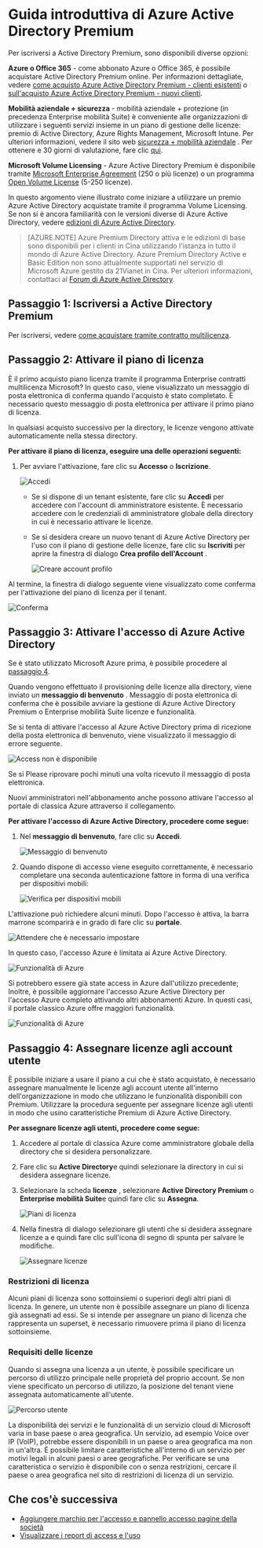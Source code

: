 <properties
    pageTitle="Guida introduttiva di Azure Active Directory Premium"
    description="Un argomento che spiega come iscriversi a Azure Active Directory Premium edition tramite il sito web contratti multilicenza."
    services="active-directory"
    documentationCenter=""
    authors="markusvi"
    manager="femila" 
    editor=""/>

<tags
    ms.service="active-directory"
    ms.workload="infrastructure-services"
    ms.tgt_pltfrm="na"
    ms.devlang="na"
    ms.topic="get-started-article"
    ms.date="08/16/2016"
    ms.author="markvi"/>

# <a name="getting-started-with-azure-active-directory-premium"></a>Guida introduttiva di Azure Active Directory Premium


Per iscriversi a Active Directory Premium, sono disponibili diverse opzioni: 

**Azure o Office 365** - come abbonato Azure o Office 365, è possibile acquistare Active Directory Premium online. Per informazioni dettagliate, vedere [come acquisto Azure Active Directory Premium - clienti esistenti](https://channel9.msdn.com/Series/Azure-Active-Directory-Videos-Demos/How-to-Purchase-Azure-Active-Directory-Premium-Existing-Customer) o [sull'acquisto Azure Active Directory Premium - nuovi clienti](https://channel9.msdn.com/Series/Azure-Active-Directory-Videos-Demos/How-to-Purchase-Azure-Active-Directory-Premium-New-Customers).  

**Mobilità aziendale + sicurezza** - mobilità aziendale + protezione (in precedenza Enterprise mobilità Suite) è conveniente alle organizzazioni di utilizzare i seguenti servizi insieme in un piano di gestione delle licenze: premio di Active Directory, Azure Rights Management, Microsoft Intune. Per ulteriori informazioni, vedere il sito web [sicurezza + mobilità aziendale](https://www.microsoft.com/en-us/server-cloud/enterprise-mobility/overview.aspx) . Per ottenere e 30 giorni di valutazione, fare clic [qui](https://portal.office.com/Signup/Signup.aspx?OfferId=2E63A04D-BE0B-4A0F-A8CF-407C1C299221&dl=EMS&ali=1#0).


**Microsoft Volume Licensing** - Azure Active Directory Premium è disponibile tramite [Microsoft Enterprise Agreement](https://www.microsoft.com/en-us/licensing/licensing-programs/enterprise.aspx) (250 o più licenze) o un programma [Open Volume License](https://www.microsoft.com/en-us/licensing/licensing-programs/open-license.aspx) (5-250 licenze).


In questo argomento viene illustrato come iniziare a utilizzare un premio Azure Active Directory acquistate tramite il programma Volume Licensing. Se non si è ancora familiarità con le versioni diverse di Azure Active Directory, vedere [edizioni di Azure Active Directory](active-directory-editions.md).  

> [AZURE.NOTE]
Azure Premium Directory attiva e le edizioni di base sono disponibili per i clienti in Cina utilizzando l'istanza in tutto il mondo di Azure Active Directory. Azure Premium Directory Active e Basic Edition non sono attualmente supportati nel servizio di Microsoft Azure gestito da 21Vianet in Cina. Per ulteriori informazioni, contattaci al [Forum di Azure Active Directory](https://feedback.azure.com/forums/169401-azure-active-directory/).




## <a name="step-1-sign-up-for-active-directory-premium"></a>Passaggio 1: Iscriversi a Active Directory Premium

Per iscriversi, vedere [come acquistare tramite contratto multilicenza](http://www.microsoft.com/en-us/licensing/how-to-buy/how-to-buy.aspx).



## <a name="step-2-activate-your-license-plan"></a>Passaggio 2: Attivare il piano di licenza

È il primo acquisto piano licenza tramite il programma Enterprise contratti multilicenza Microsoft?
In questo caso, viene visualizzato un messaggio di posta elettronica di conferma quando l'acquisto è stato completato.
È necessario questo messaggio di posta elettronica per attivare il primo piano di licenza.

In qualsiasi acquisto successivo per la directory, le licenze vengono attivate automaticamente nella stessa directory.



**Per attivare il piano di licenza, eseguire una delle operazioni seguenti:**


1. Per avviare l'attivazione, fare clic su **Accesso** o **Iscrizione**.

    ![Accedi][1]



    - Se si dispone di un tenant esistente, fare clic su **Accedi** per accedere con l'account di amministratore esistente. È necessario accedere con le credenziali di amministratore globale della directory in cui è necessario attivare le licenze.

    - Se si desidera creare un nuovo tenant di Azure Active Directory per l'uso con il piano di gestione delle licenze, fare clic su **Iscriviti** per aprire la finestra di dialogo **Crea profilo dell'Account** .

        ![Creare account profilo][2]

Al termine, la finestra di dialogo seguente viene visualizzato come conferma per l'attivazione del piano di licenza per il tenant.

![Conferma][3]

## <a name="step-3-activate-your-azure-active-directory-access"></a>Passaggio 3: Attivare l'accesso di Azure Active Directory

Se è stato utilizzato Microsoft Azure prima, è possibile procedere al [passaggio 4](#step-4-assign-license-to-user-accounts). 

Quando vengono effettuato il provisioning delle licenze alla directory, viene inviato un **messaggio di benvenuto** . Messaggio di posta elettronica di conferma che è possibile avviare la gestione di Azure Active Directory Premium o Enterprise mobilità Suite licenze e funzionalità. 

Se si tenta di attivare l'accesso al Azure Active Directory prima di ricezione della posta elettronica di benvenuto, viene visualizzato il messaggio di errore seguente. 

![Access non è disponibile][9]

Se si Please riprovare pochi minuti una volta ricevuto il messaggio di posta elettronica.

Nuovi amministratori nell'abbonamento anche possono attivare l'accesso al portale di classica Azure attraverso il collegamento.






**Per attivare l'accesso di Azure Active Directory, procedere come segue:**

1. Nel **messaggio di benvenuto**, fare clic su **Accedi**. 
    
    ![Messaggio di benvenuto][4]

2. Quando dispone di accesso viene eseguito correttamente, è necessario completare una seconda autenticazione fattore in forma di una verifica per dispositivi mobili:

    ![Verifica per dispositivi mobili][5]

L'attivazione può richiedere alcuni minuti. Dopo l'accesso è attiva, la barra marrone scomparirà e in grado di fare clic su **portale**.

![Attendere che è necessario impostare][6]

In questo caso, l'accesso Azure è limitata ai Azure Active Directory.

![Funzionalità di Azure][7]

Si potrebbero essere già state access in Azure dall'utilizzo precedente; Inoltre, è possibile aggiornare l'accesso Azure Active Directory per l'accesso Azure completo attivando altri abbonamenti Azure. In questi casi, il portale classico Azure offre maggiori funzionalità.

![Funzionalità di Azure][8]



## <a name="step-4-assign-license-to-user-accounts"></a>Passaggio 4: Assegnare licenze agli account utente

È possibile iniziare a usare il piano a cui che è stato acquistato, è necessario assegnare manualmente le licenze agli account utente all'interno dell'organizzazione in modo che utilizzano le funzionalità disponibili con Premium. Utilizzare la procedura seguente per assegnare licenze agli utenti in modo che usino caratteristiche Premium di Azure Active Directory.

**Per assegnare licenze agli utenti, procedere come segue:**

1. Accedere al portale di classica Azure come amministratore globale della directory che si desidera personalizzare.
2. Fare clic su **Active Directory**e quindi selezionare la directory in cui si desidera assegnare licenze.
3. Selezionare la scheda **licenze** , selezionare **Active Directory Premium** o **Enterprise mobilità Suite**e quindi fare clic su **Assegna**.

    ![Piani di licenza][10]

4. Nella finestra di dialogo selezionare gli utenti che si desidera assegnare licenze a e quindi fare clic sull'icona di segno di spunta per salvare le modifiche.

    ![Assegnare licenze][11]

### <a name="license-restrictions"></a>Restrizioni di licenza

Alcuni piani di licenza sono sottoinsiemi o superiori degli altri piani di licenza. In genere, un utente non è possibile assegnare un piano di licenza già assegnati ad essi. Se si intende per assegnare un piano di licenza che rappresenta un superset, è necessario rimuovere prima il piano di licenza sottoinsieme.

### <a name="license-requirements"></a>Requisiti delle licenze

Quando si assegna una licenza a un utente, è possibile specificare un percorso di utilizzo principale nelle proprietà del proprio account. Se non viene specificato un percorso di utilizzo, la posizione del tenant viene assegnata automaticamente all'utente.

![Percorso utente][12]

La disponibilità dei servizi e le funzionalità di un servizio cloud di Microsoft varia in base paese o area geografica. Un servizio, ad esempio Voice over IP (VoIP), potrebbe essere disponibili in un paese o area geografica ma non in un'altra. È possibile limitare caratteristiche all'interno di un servizio per motivi legali in alcuni paesi o aree geografiche. Per verificare se una caratteristica o servizio è disponibile con o senza restrizioni, cercare il paese o area geografica nel sito di restrizioni di licenza di un servizio.

## <a name="whats-next"></a>Che cos'è successiva

- [Aggiungere marchio per l'accesso e pannello accesso pagine della società](active-directory-add-company-branding.md)
- [Visualizzare i report di access e l'uso](active-directory-view-access-usage-reports.md)

<!--Image references-->
[1]: ./media/active-directory-get-started-premium/MOLSEmail.png
[2]: ./media/active-directory-get-started-premium/MOLSAccountProfile.png
[3]: ./media/active-directory-get-started-premium/MOLSThankYou.png
[4]: ./media/active-directory-get-started-premium/AADEmail.png
[5]: ./media/active-directory-get-started-premium/SignUppage.png
[6]: ./media/active-directory-get-started-premium/Subscriptionspage.png
[7]: ./media/active-directory-get-started-premium/Premiuminportal.png
[8]: ./media/active-directory-get-started-premium/Premiuminportal_large.png
[9]: ./media/active-directory-get-started-premium/Signuppage_oops.png
[10]: ./media/active-directory-get-started-premium/contosolicenseplan.png
[11]: ./media/active-directory-get-started-premium/Assignlicensespicker.png
[12]: ./media/active-directory-get-started-premium/Usagelocation.png
